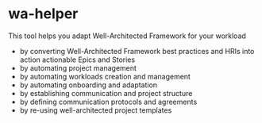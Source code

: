 # wa-helper
 This tool helps you adapt Well-Architected Framework for your workload
 
 - by converting Well-Architected Framework best practices and HRIs into action actionable Epics and Stories
 - by automating project management
 - by automating workloads creation and management
 - by automating onboarding and adaptation
 - by establishing communication and project structure
 - by defining communication protocols and agreements
 - by re-using well-architected project templates 
